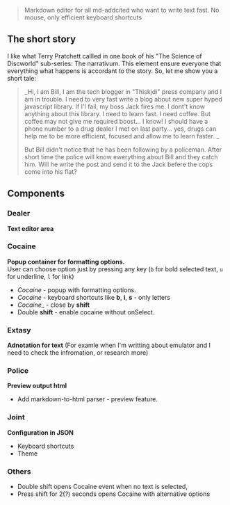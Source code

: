 > Markdown editor for all md-addcited who want to write text fast. 
> No mouse, only efficient keyboard shortcuts 

## The short story
I like what Terry Pratchett callled in one book of his  "The Science of Discworld" sub-series: The narrativum. This element ensure everyone that everything what happens is accordant to the story.
So, let me show you a short tale:


> _Hi, I am Bill,
>I am the tech blogger in "Thlskjdi" press company and I am in trouble.  I need to very fast write a blog about new super hyped javascript library. If I'l fail, my boss Jack fires me. 
I dont't know anything about this library. I need to learn fast. I need coffee. But coffee may not give me required boost...  I know! I should have a phone number to a drug dealer I met on last party... yes, drugs can help me to be more efficient, focused and allow me to learn faster.
>_
>
>But Bill didn't notice that he has been following by a policeman. After short time the police will know ewerything about Bill and they catch him. 
Will he write the post and send it to the Jack befere the cops come into his flat?


## Components
### Dealer
__Text editor area__
### Cocaine
__Popup container for formatting options.__    
User can choose option just by pressing any key (`b` for bold selected text, `u` for underline, `l` for link)
* _Cocaine_ - popup with formatting options.
* _Cocaine_ - keyboard shortcuts like __b__, __i__, __s__ - only letters
* _Cocaine__ - close by __shift__
* Double __shift__ - enable cocaine without onSelect.

### Extasy
__Adnotation for text__ (For examle when I'm writting about emulator and I need to check the infromation, or research more)

### Police
__Preview output html__
* Add markdown-to-html parser - preview feature.

### Joint 
__Configuration in JSON__
* Keyboard shortcuts
* Theme

### Others
* Double shift opens Cocaine event when no text is selected,
* Press shift for 2(?) seconds opens Cocaine with alternative options